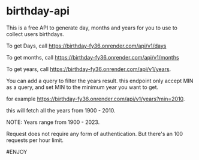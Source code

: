 # birthday-api
This is a free API to generate day, months and years for you to use to collect users birthdays.

To get Days,
call https://birthday-fy36.onrender.com/api/v1/days

To get months,
call https://birthday-fy36.onrender.com/api/v1/months

To get years,
call https://birthday-fy36.onrender.com/api/v1/years.

You can add a query to filter the years result.
this endpoint only accept MIN as a query, and set MIN to the minimum year you want to get.

for example
https://birthday-fy36.onrender.com/api/v1/years?min=2010.

this will fetch all the years from 1900 - 2010.

NOTE: Years range from 1900 - 2023.

Request does not require any form of authentication.
But there's an 100 requests per hour limit.


#ENJOY
